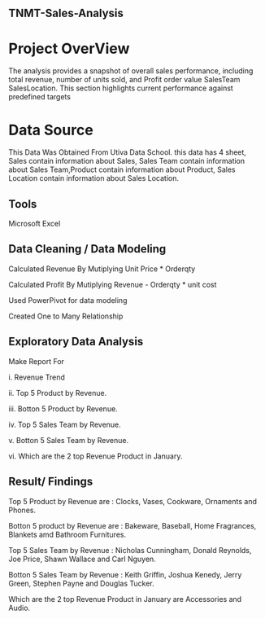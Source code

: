 ## TNMT-Sales-Analysis
# Project OverView 
The analysis provides a snapshot of overall sales performance, including total revenue, number of units sold, and Profit order value SalesTeam SalesLocation. This section highlights current performance against predefined targets
# Data Source
This Data Was Obtained From Utiva Data School. this data has 4 sheet, Sales contain information about Sales, Sales Team contain information about Sales Team,Product contain information about Product, Sales Location contain information about Sales Location.
## Tools
Microsoft Excel
## Data Cleaning / Data Modeling 
Calculated Revenue By Mutiplying Unit Price * Orderqty

Calculated Profit By Mutiplying Revenue - Orderqty * unit cost

Used PowerPivot for data modeling 

Created One to Many Relationship

## Exploratory Data Analysis
Make Report For 

i. Revenue Trend 

ii. Top 5 Product by Revenue.

iii. Botton 5 Product by Revenue.

iv. Top 5 Sales Team by Revenue.

v. Botton 5 Sales Team by Revenue.

vi. Which are the 2 top Revenue Product in January.

## Result/ Findings
Top 5 Product by Revenue are : Clocks, Vases, Cookware, Ornaments and Phones. 

Botton 5 product by Revenue are : Bakeware, Baseball, Home Fragrances, Blankets amd Bathroom Furnitures.

Top 5 Sales Team by Revenue : Nicholas Cunningham, Donald Reynolds,  Joe Price, Shawn Wallace and Carl Nguyen.

Botton 5 Sales Team by Revenue : Keith Griffin, Joshua Kenedy, Jerry Green, Stephen Payne and Douglas Tucker.

Which are the 2 top Revenue Product in January are Accessories and Audio.















